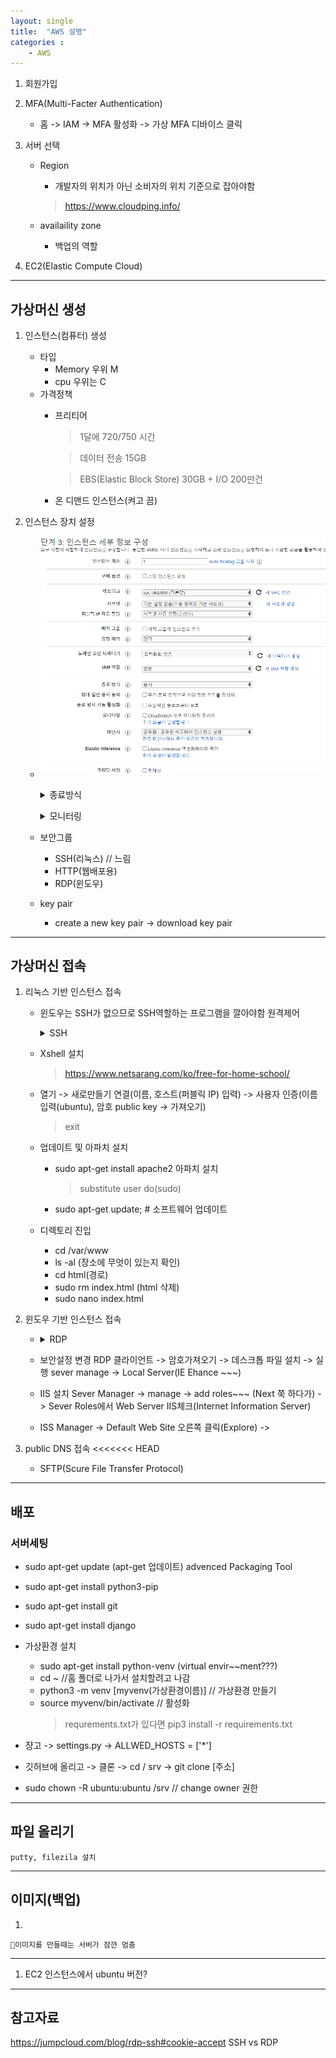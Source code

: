 ```yaml
---
layout: single
title:  "AWS 설명" 
categories : 
    - AWS
---
```


1. 회원가입

2. MFA(Multi-Facter Authentication)
    - 홈 -> IAM -> MFA 활성화 -> 가상 MFA 디바이스 클릭

3. 서버 선택
    - Region
        - 개발자의 위치가 아닌 소비자의 위치 기준으로 잡아야함
         > https://www.cloudping.info/

    - availaility zone
      - 백업의 역할

4. EC2(Elastic Compute Cloud)

---

## 가상머신 생성

 1. 인스턴스(컴퓨터) 생성
     - 타입
         - Memory 우위 M
         - cpu 우위는 C
     - 가격정책 
         - 프리티어
           > 1달에 720/750 시간  

           > 데이터 전송 15GB   

           > EBS(Elastic Block Store) 30GB + I/O 200만건
         
         - 온 디맨드 인스턴스(켜고 끔)

 2. 인스턴스 장치 설정
     - ![instance](../../../img/instance.png)
         <details><summary>종료방식</summary>중지 - 스토리지 비용 발생

         종료 - 데이터까지 삭제 </details>
         <details><summary>모니터링</summary>CPU 점유율, 사용률을 더 자세하게 기록해줌(돈들어감)</details>  

    - 보안그룹
        - SSH(리눅스) // 느림
        - HTTP(웹배포용)
        - RDP(윈도우)
    
    - key pair
        - create a new key pair -> download key pair

---

## 가상머신 접속

1. 리눅스 기반 인스턴스 접속
    - 윈도우는 SSH가 없으므로 SSH역할하는 프로그램을 깔아야함 원격제어
      <details><summary>SSH</summary>Secure SHell(CUI, CLI환경 어렵고 보안성 뛰어남)</details> 
    - Xshell 설치

        > https://www.netsarang.com/ko/free-for-home-school/

    - 열기 -> 새로만들기 연결(이름, 호스트(퍼블릭 IP) 입력) -> 사용자 인증(이름입력(ubuntu), 암호 public key -> 가져오기)
        > exit
    - 업데이트 및 아파치 설치
        - sudo apt-get install apache2 아파치 설치
          > substitute user do(sudo)
        - sudo apt-get update; # 소프트웨어 업데이트


    - 디렉토리 진입
        - cd /var/www
        - ls -al (장소에 무엇이 있는지 확인)
        - cd html(경로)
        - sudo rm index.html (html 삭제)
        - sudo nano index.html

2. 윈도우 기반 인스턴스 접속
    - <details><summary>RDP</summary>Remote Desktop Protocol(GUI환경에 쉽고 보안성이 안좋음)</details>
    
    - 보안설정 변경
      RDP 클라이언트 -> 암호가져오기 -> 데스크톱 파일 설치 -> 실행 sever manage -> Local Server(IE Ehance ~~~)
    
    - IIS 설치 
     Sever Manager -> manage -> add roles~~~ (Next 쭉 하다가) -> Sever Roles에서 Web Server IIS체크(Internet Information Server)

    - ISS Manager -> Default Web Site 오른쪽 클릭(Explore) ->

3. public DNS 접속
<<<<<<< HEAD
    - SFTP(Scure File Transfer Protocol)
---
## 배포

### 서버세팅
- sudo apt-get update (apt-get 업데이트) advenced Packaging Tool
- sudo apt-get install python3-pip
- sudo apt-get install git
- sudo apt-get install django

- 가상환경 설치
    - sudo apt-get install python-venv (virtual envir~~ment???)
    - cd ~  //홈 폴더로 나가서 설치할려고 나감
    - python3 -m venv [myvenv(가상환경이름)]       // 가상환경 만들기
    - source myvenv/bin/activate      // 활성화
        > requrements.txt가 있다면 pip3 install -r requirements.txt

- 쟝고 -> settings.py -> ALLWED_HOSTS = ['*']  
- 깃허브에 올리고 -> 클론 -> cd / srv -> git clone [주소]
- sudo chown -R ubuntu:ubuntu /srv              // change owner 권한

---

## 파일 올리기 
    putty, filezila 설치
---
## 이미지(백업)

1. 

    🧨이미지를 만들때는 서버가 잠깐 멈춤 

---
1. EC2 인스턴스에서 ubuntu 버전?


---

## 참고자료
https://jumpcloud.com/blog/rdp-ssh#cookie-accept SSH vs RDP